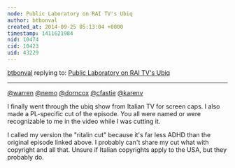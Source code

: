 ```yaml
---
node: Public Laboratory on RAI TV's Ubiq
author: btbonval
created_at: 2014-09-25 05:13:04 +0000
timestamp: 1411621984
nid: 10474
cid: 10423
uid: 43229
---
```




[btbonval](../profile/btbonval) replying to: [Public Laboratory on RAI TV's Ubiq](../notes/btbonval/05-15-2014/public-laboratory-on-rai-tv-s-ubiq)

----
[@warren](/profile/warren) [@nemo](/profile/nemo) [@dorncox](/profile/dorncox) [@cfastie](/profile/cfastie) [@karenv](/profile/karenv)

I finally went through the ubiq show from Italian TV for screen caps. I also made a PL-specific cut of the episode. You all were named or were recognizable to me in the video while I was cutting it.

I called my version the "ritalin cut" because it's far less ADHD than the original episode linked above. I probably can't share my cut what with copyright and all that. Unsure if Italian copyrights apply to the USA, but they probably do.